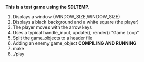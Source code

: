 **This is a test game using the SDLTEMP.**
1. Displays a window (WINDOW_SIZE,WINDOW_SIZE)
2. Displays a black background and a white square (the player)
4. The player moves with the arrow keys
5. Uses a typical handle_input, update(), render() "Game Loop"
6. Split the game_objects to a header file
7. Adding an enemy game_object
**COMPILING AND RUNNING**
1. make
2. ./play



